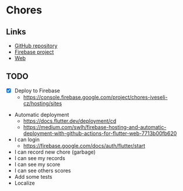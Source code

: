 # Chores

## Links

- [GitHub repository](https://github.com/vaclav-vesely/chores)
- [Firebase project](https://console.firebase.google.com/project/chores-iveseli-cz/overview)
- [Web](https://chores-iveseli-cz.web.app/#/)

## TODO

- [x] Deploy to Firebase
    - https://console.firebase.google.com/project/chores-iveseli-cz/hosting/sites
- Automatic deployment
    - https://docs.flutter.dev/deployment/cd
    - https://medium.com/swlh/firebase-hosting-and-automatic-deployment-with-github-actions-for-flutter-web-7713b00fb620
- I can login
    - https://firebase.google.com/docs/auth/flutter/start
- I can record new chore (garbage)
- I can see my records
- I can see my score
- I can see others scores
- Add some tests
- Localize
